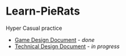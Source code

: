 # Learn-PieRats
 Hyper Casual practice
 
- [Game Design Document](https://docs.google.com/document/d/1SKV62br7EJVjcLbJHnXAOggtW3Qh4ztT6BfsCHJ15pQ/edit#) - *done*
- [Technical Design Document](https://docs.google.com/document/d/12ilf0BhBJPsnBSng72nl4NfE4qzrUBw0I7oky_UaBJg/edit) - *in progress*
